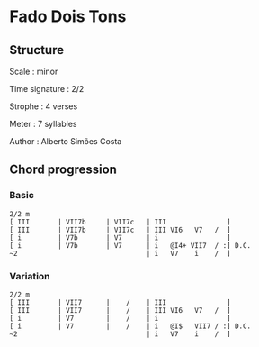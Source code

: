 # Fado Dois Tons

## Structure

Scale
:   minor

Time signature
:   2/2

Strophe
:   4 verses

Meter
:   7 syllables

Author
:   Alberto Simões Costa

## Chord progression

### Basic

```
2/2 m
[ III       | VII7b     | VII7c   | III               ]
[ III       | VII7b     | VII7c   | III VI6   V7   /  ]
[ i         | V7b       | V7      | i                 ]
[ i         | V7b       | V7      | i   @I4+ VII7  / :] D.C.
~2                                | i   V7    i    /  ]
```

### Variation

```
2/2 m
[ III       | VII7      |    /    | III               ]
[ III       | VII7      |    /    | III VI6   V7   /  ]
[ i         | V7        |    /    | i                 ]
[ i         | V7        |    /    | i   @I$   VII7 / :] D.C.
~2                                | i   V7    i    /  ]
```

<!--
vim:syntax=markdown:sw=4:ts=4:et
-->
